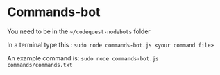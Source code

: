 # Commands-bot

You need to be in the `~/codequest-nodebots` folder

In a terminal type this : `sudo node commands-bot.js <your command file> `

An example command is: `sudo node commands-bot.js commands/commands.txt `
